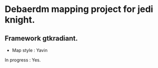 # Debaerdm mapping project for jedi knight.

## Framework gtkradiant.

- Map style : Yavin

In progress : Yes.
